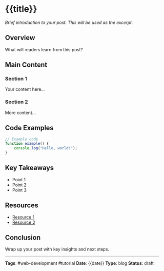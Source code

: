 # {{title}}

*Brief introduction to your post. This will be used as the excerpt.*

## Overview

What will readers learn from this post?

## Main Content

### Section 1

Your content here...

### Section 2

More content...

## Code Examples

```javascript
// Example code
function example() {
    console.log("Hello, world!");
}
```

## Key Takeaways

- Point 1
- Point 2
- Point 3

## Resources

- [Resource 1](https://example.com)
- [Resource 2](https://example.com)

## Conclusion

Wrap up your post with key insights and next steps.

---

**Tags**: #web-development #tutorial
**Date**: {{date}}
**Type**: blog
**Status**: draft
